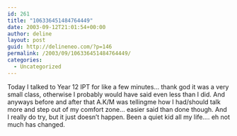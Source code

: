```yaml
---
id: 261
title: "106336451484764449"
date: 2003-09-12T21:01:54+00:00
author: deline
layout: post
guid: http://delineneo.com/?p=146
permalink: /2003/09/106336451484764449/
categories:
  - Uncategorized
---
```

Today I talked to Year 12 IPT for like a few minutes&#8230; thank god it was a very small class, otherwise I probably would have said even less than I did. And anyways before and after that A.K/M was tellingme how I had/should talk more and step out of my comfort zone&#8230; easier said than done though. And I really do try, but it just doesn&#8217;t happen. Been a quiet kid all my life&#8230;. eh not much has changed.